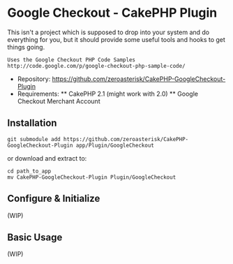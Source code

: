 # Google Checkout - CakePHP Plugin

This isn't a project which is supposed to drop into your system and do everything for you, but it should provide some useful tools and hooks to get things going.

    Uses the Google Checkout PHP Code Samples
    http://code.google.com/p/google-checkout-php-sample-code/


* Repository: https://github.com/zeroasterisk/CakePHP-GoogleCheckout-Plugin
* Requirements: 
** CakePHP 2.1 (might work with 2.0)
** Google Checkout Merchant Account

## Installation

    git submodule add https://github.com/zeroasterisk/CakePHP-GoogleCheckout-Plugin app/Plugin/GoogleCheckout

or download and extract to:

    cd path_to_app
    mv CakePHP-GoogleCheckout-Plugin Plugin/GoogleCheckout

## Configure & Initialize

(WIP)

## Basic Usage

(WIP)

